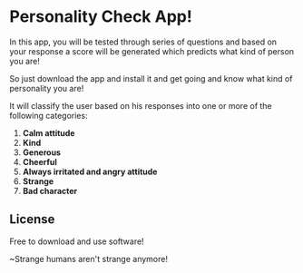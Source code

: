 # Personality Check App!
In this app, you will be tested through series of questions and based on your response a score will be generated which predicts what kind of person you are!

So just download the app and install it and get going and know what kind of personality you are!

It will classify the user based on his responses into one or more of the following categories:

1. **Calm attitude**
2. **Kind**
3. **Generous**
4. **Cheerful**
5. **Always irritated and angry attitude**
6. **Strange**
7. **Bad character**

## License 
Free to download and use software!

~Strange humans aren't strange anymore! 
